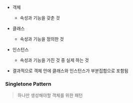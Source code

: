 - 객체
  - 속성과 기능을 갖춘 것

- 클래스
  - 속성과 기능을 정의한 것
- 인스턴스 
  - 속성과 기능을 가진 것 중  실제 하는 것
- 결과적으로 객체 안에 클래스와 인스턴스가 부분집합으로 포함됨



### Singletone Pattern

> 하나만 생성해야할 객체를 위한 패턴